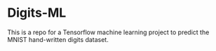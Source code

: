 # Digits-ML
This is a repo for a Tensorflow machine learning project to predict the MNIST hand-written digits dataset.
